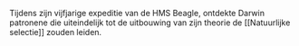 Tijdens zijn vijfjarige expeditie van de HMS Beagle, ontdekte Darwin patronene die uiteindelijk tot de uitbouwing van zijn theorie de [[Natuurlijke selectie]] zouden leiden.
